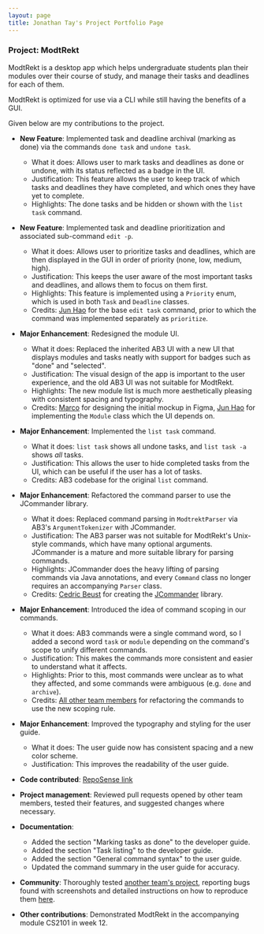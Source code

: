 ```yaml
---
layout: page
title: Jonathan Tay's Project Portfolio Page
---
```


### Project: ModtRekt

ModtRekt is a desktop app which helps undergraduate students plan their modules over their course
of study, and manage their tasks and deadlines for each of them.

ModtRekt is optimized for use via a CLI while still having the benefits of a GUI.

Given below are my contributions to the project.

* **New Feature**: Implemented task and deadline archival (marking as done) via the commands `done task` and `undone task`.
  * What it does: Allows user to mark tasks and deadlines as done or undone, with its status reflected as a badge in the UI.
  * Justification: This feature allows the user to keep track of which tasks and deadlines they have completed, and which ones they have yet to complete.
  * Highlights: The done tasks and be hidden or shown with the `list task` command.

* **New Feature**: Implemented task and deadline prioritization and associated sub-command `edit -p`.
    * What it does: Allows user to prioritize tasks and deadlines, which are then displayed in the GUI in order of priority (none, low, medium, high).
    * Justification: This keeps the user aware of the most important tasks and deadlines, and allows them to focus on them first.
    * Highlights: This feature is implemented using a `Priority` enum, which is used in both `Task` and `Deadline` classes.
    * Credits: [Jun Hao](https://github.com/hojunhao2000) for the base `edit task` command, prior to which the command was implemented separately as `prioritize`.

* **Major Enhancement**: Redesigned the module UI.
  * What it does: Replaced the inherited AB3 UI with a new UI that displays modules and tasks neatly with support for badges such as "done" and "selected".
  * Justification: The visual design of the app is important to the user experience, and the old AB3 UI was not suitable for ModtRekt.
  * Highlights: The new module list is much more aesthetically pleasing with consistent spacing and typography.
  * Credits: [Marco](https://github.com/midnightfeverrr) for designing the initial mockup in Figma, [Jun Hao](https://github.com/HoJunHao2000) for implementing the `Module` class which the UI depends on.

* **Major Enhancement**: Implemented the `list task` command.
  * What it does: `list task` shows all undone tasks, and `list task -a` shows _all_ tasks.
  * Justification: This allows the user to hide completed tasks from the UI, which can be useful if the user has a lot of tasks.
  * Credits: AB3 codebase for the original `list` command.

* **Major Enhancement**: Refactored the command parser to use the JCommander library.
  * What it does: Replaced command parsing in `ModtrektParser` via AB3's `ArgumentTokenizer` with JCommander.
  * Justification: The AB3 parser was not suitable for ModtRekt's Unix-style commands, which have many optional arguments. JCommander is a mature and more suitable library for parsing commands.
  * Highlights: JCommander does the heavy lifting of parsing commands via Java annotations, and every `Command` class no longer requires an accompanying `Parser` class.
  * Credits: [Cedric Beust](https://github.com/cbeust) for creating the [JCommander](https://jcommander.org/) library.

* **Major Enhancement**: Introduced the idea of command scoping in our commands.
  * What it does: AB3 commands were a single command word, so I added a second word `task` or `module` depending on the command's scope to unify different commands.
  * Justification: This makes the commands more consistent and easier to understand what it affects.
  * Highlights: Prior to this, most commands were unclear as to what they affected, and some commands were ambiguous (e.g. `done` and `archive`).
  * Credits: [All other team members](https://github.com/orgs/AY2223S1-CS2103T-W10-4/people) for refactoring the commands to use the new scoping rule.

* **Major Enhancement**: Improved the typography and styling for the user guide.
  * What it does: The user guide now has consistent spacing and a new color scheme.
  * Justification: This improves the readability of the user guide.

* **Code contributed**: [RepoSense link](https://nus-cs2103-ay2223s1.github.io/tp-dashboard/?search=jontmy&breakdown=true&sort=groupTitle&sortWithin=title&timeframe=commit&mergegroup=&groupSelect=groupByRepos&checkedFileTypes=docs~functional-code~test-code~other)

* **Project management**: Reviewed pull requests opened by other team members, tested their features, and suggested changes where necessary.

* **Documentation**:
  * Added the section "Marking tasks as done" to the developer guide.
  * Added the section "Task listing" to the developer guide.
  * Added the section "General command syntax" to the user guide.
  * Updated the command summary in the user guide for accuracy.

* **Community**: Thoroughly tested [another team's project](https://github.com/AY2223S1-CS2103T-T12-2/tp), reporting bugs found with screenshots and detailed instructions on how to reproduce them [here](https://github.com/jontmy/ped/issues).

* **Other contributions**: Demonstrated ModtRekt in the accompanying module CS2101 in week 12.
